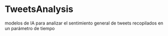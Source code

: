 # TweetsAnalysis
modelos de IA para analizar el sentimiento general de tweets recopilados en un parámetro de tiempo
